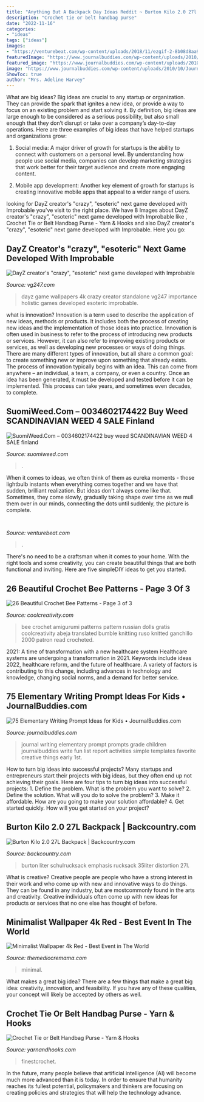 ```yaml
---
title: "Anything But A Backpack Day Ideas Reddit ~ Burton Kilo 2.0 27l Backpack"
description: "Crochet tie or belt handbag purse"
date: "2022-11-16"
categories:
- "ideas"
tags: ["ideas"]
images:
- "https://venturebeat.com/wp-content/uploads/2018/11/ezgif-2-8b08d8aa9798.gif?w=600"
featuredImage: "https://www.journalbuddies.com/wp-content/uploads/2010/10/Journal-Prompt-Ideas-for-Kids-Long-1.png"
featured_image: "https://www.journalbuddies.com/wp-content/uploads/2010/10/Journal-Prompt-Ideas-for-Kids-Long-1.png"
image: "https://www.journalbuddies.com/wp-content/uploads/2010/10/Journal-Prompt-Ideas-for-Kids-Long-1.png"
ShowToc: true
author: "Mrs. Adeline Harvey"
---
```



What are big ideas?
Big ideas are crucial to any startup or organization. They can provide the spark that ignites a new idea, or provide a way to focus on an existing problem and start solving it. By definition, big ideas are large enough to be considered as a serious possibility, but also small enough that they don’t disrupt or take over a company’s day-to-day operations. Here are three examples of big ideas that have helped startups and organizations grow:
1. Social media: A major driver of growth for startups is the ability to connect with customers on a personal level. By understanding how people use social media, companies can develop marketing strategies that work better for their target audience and create more engaging content.

2. Mobile app development: Another key element of growth for startups is creating innovative mobile apps that appeal to a wider range of users.

	

		
looking for DayZ creator&#039;s &quot;crazy&quot;, &quot;esoteric&quot; next game developed with Improbable you've visit to the right place. We have 8 Images about DayZ creator&#039;s &quot;crazy&quot;, &quot;esoteric&quot; next game developed with Improbable like , Crochet Tie or Belt Handbag Purse - Yarn &amp; Hooks and also DayZ creator&#039;s &quot;crazy&quot;, &quot;esoteric&quot; next game developed with Improbable. Here you go:
		
    
## DayZ Creator&#039;s &quot;crazy&quot;, &quot;esoteric&quot; Next Game Developed With Improbable

<img loading=lazy src="https://assets.vg247.com/current/2014/03/dayzheader.jpg" onerror="this.onerror=null;this.src='https://tse3.mm.bing.net/th?id=OIP.SdrDAmJHjxh2pNIQjNkW3QHaDv&amp;pid=15.1';" alt="DayZ creator&#039;s &quot;crazy&quot;, &quot;esoteric&quot; next game developed with Improbable">

_Source: vg247.com_

>dayz game wallpapers 4k crazy creator standalone vg247 importance holistic games developed esoteric improbable. 

	

what is innovation?
Innovation is a term used to describe the application of new ideas, methods or products. It includes both the process of creating new ideas and the implementation of those ideas into practice. Innovation is often used in business to refer to the process of introducing new products or services. However, it can also refer to improving existing products or services, as well as developing new processes or ways of doing things.
There are many different types of innovation, but all share a common goal: to create something new or improve upon something that already exists. The process of innovation typically begins with an idea. This can come from anywhere – an individual, a team, a company, or even a country. Once an idea has been generated, it must be developed and tested before it can be implemented. This process can take years, and sometimes even decades, to complete.

    
## SuomiWeed.Com – 0034602174422 Buy Weed SCANDINAVIAN WEED 4 SALE Finland

<img loading=lazy src="https://suomiweed.com/wp-content/uploads/2021/03/g724bbd540df5b1f208628a7df2f99f1cb33bdcfad92128c834406319a1fb563a92e2f2c563aeb17c92f62fa0829008f7_640_weed-300x300.png" onerror="this.onerror=null;this.src='https://tse3.mm.bing.net/th?id=OIP.F_qE7Rh5WrhUt_XSTL6RfAAAAA&amp;pid=15.1';" alt="SuomiWeed.Com – 0034602174422 buy weed SCANDINAVIAN WEED 4 SALE finland">

_Source: suomiweed.com_

>. 

	

When it comes to ideas, we often think of them as eureka moments - those lightbulb instants when everything comes together and we have that sudden, brilliant realization. But ideas don't always come like that. Sometimes, they come slowly, gradually taking shape over time as we mull them over in our minds, connecting the dots until suddenly, the picture is complete.

    
## 

<img loading=lazy src="https://venturebeat.com/wp-content/uploads/2018/11/ezgif-2-8b08d8aa9798.gif?w=600" onerror="this.onerror=null;this.src='https://tse2.mm.bing.net/th?id=OIP.6AOvLkohiKcp09SqCjW6xAHaEL&amp;pid=15.1';" alt="">

_Source: venturebeat.com_

>. 

	

There's no need to be a craftsman when it comes to your home. With the right tools and some creativity, you can create beautiful things that are both functional and inviting. Here are five simpleDIY ideas to get you started.

    
## 26 Beautiful Crochet Bee Patterns - Page 3 Of 3

<img loading=lazy src="https://coolcreativity.com/wp-content/uploads/2016/07/Amigurumi-Bee-Free-Crochet-Pattern.jpg" onerror="this.onerror=null;this.src='https://tse2.mm.bing.net/th?id=OIP.yxSOrZ-OTeTSZbV2vXBBQwHaIS&amp;pid=15.1';" alt="26 Beautiful Crochet Bee Patterns - Page 3 of 3">

_Source: coolcreativity.com_

>bee crochet amigurumi patterns pattern russian dolls gratis coolcreativity abeja translated bumble knitting ruso knitted ganchillo 2000 patron read crocheted. 

	

2021: A time of transformation with a new healthcare system
Healthcare systems are undergoing a transformation in 2021. Keywords include ideas 2022, healthcare reform, and the future of healthcare. A variety of factors is contributing to this change, including advances in technology and knowledge, changing social norms, and a demand for better service.

    
## 75 Elementary Writing Prompt Ideas For Kids • JournalBuddies.com

<img loading=lazy src="https://www.journalbuddies.com/wp-content/uploads/2010/10/Journal-Prompt-Ideas-for-Kids-Long-1.png" onerror="this.onerror=null;this.src='https://tse4.mm.bing.net/th?id=OIP.JtXwHjiq-eMIUGJQOypnOQHaUv&amp;pid=15.1';" alt="75 Elementary Writing Prompt Ideas for Kids • JournalBuddies.com">

_Source: journalbuddies.com_

>journal writing elementary prompt prompts grade children journalbuddies write fun list report activities simple templates favorite creative things early 1st. 

	

How to turn big ideas into successful projects?
Many startups and entrepreneurs start their projects with big ideas, but they often end up not achieving their goals. Here are four tips to turn big ideas into successful projects: 1. Define the problem. What is the problem you want to solve? 2. Define the solution. What will you do to solve the problem? 3. Make it affordable. How are you going to make your solution affordable? 4. Get started quickly. How will you get started on your project?

    
## Burton Kilo 2.0 27L Backpack | Backcountry.com

<img loading=lazy src="https://content.backcountry.com/images/items/900/BUR/BURZ89Q/AURDYE.jpg" onerror="this.onerror=null;this.src='https://tse3.mm.bing.net/th?id=OIP.iFMCHLzbotNIiHXhVzIpTAHaHa&amp;pid=15.1';" alt="Burton Kilo 2.0 27L Backpack | Backcountry.com">

_Source: backcountry.com_

>burton liter schulrucksack emphasis rucksack 35liter distortion 27l. 

	

What is creative?
Creative people are people who have a strong interest in their work and who come up with new and innovative ways to do things. They can be found in any industry, but are mostcommonly found in the arts and creativity. Creative individuals often come up with new ideas for products or services that no one else has thought of before.

    
## Minimalist Wallpaper 4k Red - Best Event In The World

<img loading=lazy src="https://image.winudf.com/v2/image/Y29tLnJraGQuamlvd2FsbHBhcGVyX3NjcmVlbl81XzE1MjYxMzUyMzFfMDQz/screen-5.jpg?fakeurl=1&amp;type=.jpg" onerror="this.onerror=null;this.src='https://tse4.mm.bing.net/th?id=OIP.Fir23wqVVPK5mrs-1SXyqQHaNK&amp;pid=15.1';" alt="Minimalist Wallpaper 4k Red - Best Event in The World">

_Source: themediocremama.com_

>minimal. 

	

What makes a great big idea?
There are a few things that make a great big idea: creativity, innovation, and feasibility. If you have any of these qualities, your concept will likely be accepted by others as well.

    
## Crochet Tie Or Belt Handbag Purse - Yarn &amp; Hooks

<img loading=lazy src="https://yarnandhooks.com/wp-content/uploads/2017/12/Crochet-Tie-or-Belt-Handbag-Purse-566x1440.jpg" onerror="this.onerror=null;this.src='https://tse3.mm.bing.net/th?id=OIP.rP4DPbqx9smIRqhWmMiDdQHaS1&amp;pid=15.1';" alt="Crochet Tie or Belt Handbag Purse - Yarn &amp; Hooks">

_Source: yarnandhooks.com_

>finestcrochet. 

	

In the future, many people believe that artificial intelligence (AI) will become much more advanced than it is today. In order to ensure that humanity reaches its fullest potential, policymakers and thinkers are focusing on creating policies and strategies that will help the technology advance.

